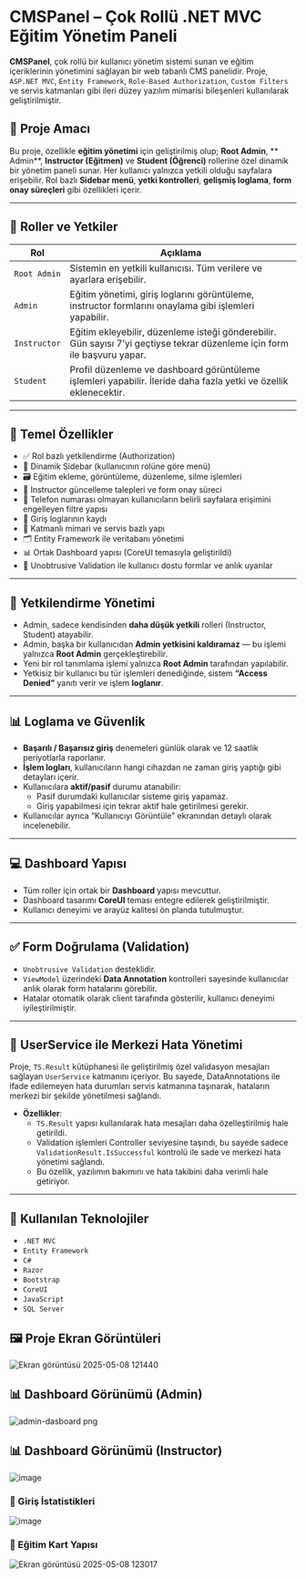 # CMSPanel – Çok Rollü .NET MVC Eğitim Yönetim Paneli


**CMSPanel**, çok rollü bir kullanıcı yönetim sistemi sunan ve eğitim içeriklerinin yönetimini sağlayan bir web tabanlı CMS panelidir. Proje, `ASP.NET MVC`, `Entity Framework`, `Role-Based Authorization`, `Custom Filters` ve servis katmanları gibi ileri düzey yazılım mimarisi bileşenleri kullanılarak geliştirilmiştir.

## 🎯 Proje Amacı

Bu proje, özellikle **eğitim yönetimi** için geliştirilmiş olup; **Root Admin**, ** Admin**, **Instructor (Eğitmen)** ve **Student (Öğrenci)** rollerine özel dinamik bir yönetim paneli sunar. Her kullanıcı yalnızca yetkili olduğu sayfalara erişebilir. Rol bazlı **Sidebar menü**, **yetki kontrolleri**, **gelişmiş loglama**, **form onay süreçleri** gibi özellikleri içerir.

---

## 🧩 Roller ve Yetkiler

| Rol         | Açıklama                                                                 |
|-------------|--------------------------------------------------------------------------|
| `Root Admin`| Sistemin en yetkili kullanıcısı. Tüm verilere ve ayarlara erişebilir.    |
| `Admin`     | Eğitim yönetimi, giriş loglarını görüntüleme, instructor formlarını onaylama gibi işlemleri yapabilir. |
| `Instructor`| Eğitim ekleyebilir, düzenleme isteği gönderebilir. Gün sayısı 7’yi geçtiyse tekrar düzenleme için form ile başvuru yapar. |
| `Student`   | Profil düzenleme ve dashboard görüntüleme işlemleri yapabilir. İleride daha fazla yetki ve özellik eklenecektir. |

---

## 🧠 Temel Özellikler

- ✅ Rol bazlı yetkilendirme (Authorization)
- 🧩 Dinamik Sidebar (kullanıcının rolüne göre menü)
- 🗃️ Eğitim ekleme, görüntüleme, düzenleme, silme işlemleri
- 📄 Instructor güncelleme talepleri ve form onay süreci
- 📱 Telefon numarası olmayan kullanıcıların belirli sayfalara erişimini engelleyen filtre yapısı
- 🔐 Giriş loglarının kaydı
- 🧪 Katmanlı mimari ve servis bazlı yapı
- 🗂 Entity Framework ile veritabanı yönetimi
- 📊 Ortak Dashboard yapısı (CoreUI temasıyla geliştirildi)
- 🧷 Unobtrusive Validation ile kullanıcı dostu formlar ve anlık uyarılar

---

## 🔐 Yetkilendirme Yönetimi

- Admin, sadece kendisinden **daha düşük yetkili** rolleri (Instructor, Student) atayabilir.
- Admin, başka bir kullanıcıdan **Admin yetkisini kaldıramaz** — bu işlemi yalnızca **Root Admin** gerçekleştirebilir.
- Yeni bir rol tanımlama işlemi yalnızca **Root Admin** tarafından yapılabilir.
- Yetkisiz bir kullanıcı bu tür işlemleri denediğinde, sistem **“Access Denied”** yanıtı verir ve işlem **loglanır**.

---

## 📊 Loglama ve Güvenlik

- **Başarılı / Başarısız giriş** denemeleri günlük olarak ve 12 saatlik periyotlarla raporlanır.
- **İşlem logları**, kullanıcıların hangi cihazdan ne zaman giriş yaptığı gibi detayları içerir.
- Kullanıcılara **aktif/pasif** durumu atanabilir:
  - Pasif durumdaki kullanıcılar sisteme giriş yapamaz.
  - Giriş yapabilmesi için tekrar aktif hale getirilmesi gerekir.
- Kullanıcılar ayrıca “Kullanıcıyı Görüntüle” ekranından detaylı olarak incelenebilir.

---

## 💻 Dashboard Yapısı

- Tüm roller için ortak bir **Dashboard** yapısı mevcuttur.
- Dashboard tasarımı **CoreUI** teması entegre edilerek geliştirilmiştir.
- Kullanıcı deneyimi ve arayüz kalitesi ön planda tutulmuştur.

---

## ✅ Form Doğrulama (Validation)

- `Unobtrusive Validation` desteklidir.
- `ViewModel` üzerindeki **Data Annotation** kontrolleri sayesinde kullanıcılar anlık olarak form hatalarını görebilir.
- Hatalar otomatik olarak client tarafında gösterilir, kullanıcı deneyimi iyileştirilmiştir.

---
## 🎯 UserService ile Merkezi Hata Yönetimi

Proje, `TS.Result` kütüphanesi ile geliştirilmiş özel validasyon mesajları sağlayan `UserService` katmanını içeriyor. Bu sayede, DataAnnotations ile ifade edilemeyen hata durumları servis katmanına taşınarak, hataların merkezi bir şekilde yönetilmesi sağlandı. 

- **Özellikler**:
  - `TS.Result` yapısı kullanılarak hata mesajları daha özelleştirilmiş hale getirildi.
  - Validation işlemleri Controller seviyesine taşındı, bu sayede sadece `ValidationResult.IsSuccessful` kontrolü ile sade ve merkezi hata yönetimi sağlandı.
  - Bu özellik, yazılımın bakımını ve hata takibini daha verimli hale getiriyor.

---
## 🔧 Kullanılan Teknolojiler

- `.NET MVC`
- `Entity Framework`
- `C#`
- `Razor`
- `Bootstrap`
- `CoreUI`
- `JavaScript`
- `SQL Server`

## 🖼️ Proje Ekran Görüntüleri

![Ekran görüntüsü 2025-05-08 121440](https://github.com/user-attachments/assets/291b877d-c092-4b32-95bd-632660aba6c0)

## 📊 Dashboard Görünümü (Admin)
![admin-dasboard png](https://github.com/user-attachments/assets/1114b38a-c17a-4c3e-8b2c-488516276427)

## 📊 Dashboard Görünümü (Instructor)
![image](https://github.com/user-attachments/assets/3bbdcdee-7cb6-4aff-909e-a32a5fb22814)

### 🔐 Giriş İstatistikleri
![image](https://github.com/user-attachments/assets/48c07766-1c6b-4d9f-93a6-9f6b3dfe3aa1)


### 📑 Eğitim Kart Yapısı
![Ekran görüntüsü 2025-05-08 123017](https://github.com/user-attachments/assets/f908572d-f347-4b2f-a2ca-3a310ed65516)

